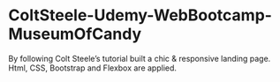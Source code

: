 # ColtSteele-Udemy-WebBootcamp-MuseumOfCandy
By following Colt Steele’s tutorial built a chic &amp; responsive landing page.
Html, CSS, Bootstrap and Flexbox are applied.
